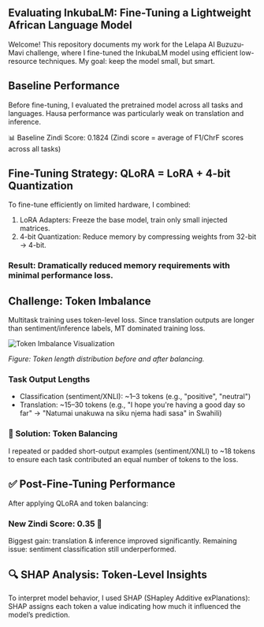 
## **Evaluating InkubaLM: Fine-Tuning a Lightweight African Language Model** 

Welcome! This repository documents my work for the Lelapa AI Buzuzu-Mavi challenge, where I fine-tuned the InkubaLM model using efficient low-resource techniques. My goal: keep the model small, but smart.


## Baseline Performance
Before fine-tuning, I evaluated the pretrained model across all tasks and languages. Hausa performance was particularly weak on translation and inference.

📊 Baseline Zindi Score: 0.1824
(Zindi score = average of F1/ChrF scores across all tasks)

## Fine-Tuning Strategy: QLoRA = LoRA + 4-bit Quantization
To fine-tune efficiently on limited hardware, I combined:
1. LoRA Adapters: Freeze the base model, train only small injected matrices.
2. 4-bit Quantization: Reduce memory by compressing weights from 32-bit → 4-bit.

### Result: Dramatically reduced memory requirements with minimal performance loss.

## Challenge: Token Imbalance

Multitask training uses token-level loss. Since translation outputs are longer than sentiment/inference labels, MT dominated training loss.

![Token Imbalance Visualization](https://github.com/user-attachments/assets/1999e7c4-bfb0-4054-aaf0-884715f6f900)

*Figure: Token length distribution before and after balancing.*

### Task Output Lengths
- Classification (sentiment/XNLI): ~1–3 tokens (e.g., "positive", "neutral")
- Translation: ~15–30 tokens
(e.g., "I hope you're having a good day so far" → "Natumai unakuwa na siku njema hadi sasa" in Swahili)

### 🧪 Solution: Token Balancing
I repeated or padded short-output examples (sentiment/XNLI) to ~18 tokens to ensure each task contributed an equal number of tokens to the loss.

## ✅ Post-Fine-Tuning Performance
After applying QLoRA and token balancing:
### New Zindi Score: 0.35 🎉
Biggest gain: translation & inference improved significantly.
Remaining issue: sentiment classification still underperformed.

## 🔍 SHAP Analysis: Token-Level Insights
To interpret model behavior, I used SHAP (SHapley Additive exPlanations):
SHAP assigns each token a value indicating how much it influenced the model’s prediction.
